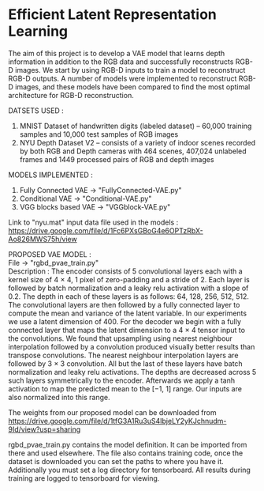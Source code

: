 # Efficient Latent Representation Learning

The aim of this project is to develop a VAE model that learns depth information in addition to the RGB data and successfully reconstructs RGB-D 
images. We start by using RGB-D inputs to train a model to reconstruct RGB-D outputs. A number of models were implemented to reconstruct RGB-D images,
and these models have been compared to find the most optimal architecture for RGB-D reconstruction.  

DATSETS USED :  
1. MNIST Dataset of handwritten digits (labeled dataset) – 60,000 training samples and 10,000 test samples of RGB images  
2. NYU Depth Dataset V2 – consists of a variety of indoor scenes recorded by both RGB and Depth cameras with 464 scenes, 407,024 unlabeled frames and
1449 processed pairs of RGB and depth images  

MODELS IMPLEMENTED :  
1. Fully Connected VAE -> "FullyConnected-VAE.py"
2. Conditional VAE -> "Conditional-VAE.py"
3. VGG blocks based VAE -> "VGGblock-VAE.py"  

Link to "nyu.mat" input data file used in the models : https://drive.google.com/file/d/1Fc6PXsGBoG4e6OPTzRbX-Ao826MWS75h/view

PROPOSED VAE MODEL :  
File -> "rgbd_pvae_train.py"  
Description : The encoder consists of 5 convolutional layers each with a kernel size of 4 × 4, 1 pixel of zero-padding and a
stride of 2. Each layer is followed by batch normalization and a leaky relu activation with a slope
of 0.2. The depth in each of these layers is as follows: 64, 128, 256, 512, 512. The convolutional
layers are then followed by a fully connected layer to compute the mean and variance of the latent
variable. In our experiments we use a latent dimension of 400. For the decoder we begin with a fully
connected layer that maps the latent dimension to a 4 × 4 tensor input to the convolutions. We found
that upsampling using nearest neighbour interpolation followed by a convolution produced visually
better results than transpose convolutions. The nearest neighbour interpolation layers are followed by
3 × 3 convolution. All but the last of these layers have batch normalization and leaky relu activations. The depths are decreased
across 5 such layers symmetrically to the encoder. Afterwards we apply a tanh activation to map the
predicted mean to the [−1, 1] range. Our inputs are also normalized into this range.

The weights from our proposed model can be downloaded from https://drive.google.com/file/d/1tfG3A1Ru3uS4IbjeLY2yKJchnudm-9Id/view?usp=sharing

rgbd_pvae_train.py contains the model definition. It can be imported from there and used elsewhere. The file also contains training code, once the dataset is downloaded you can set the paths to where you have it. Additionally you must set a log directory for tensorboard. All results during training are logged to tensorboard for viewing.
